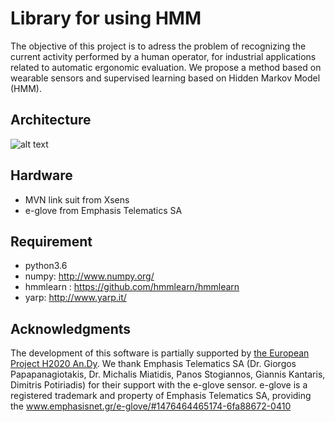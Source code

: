 # Library for using HMM

The objective of this project is to adress the problem of recognizing the current activity performed by a human operator, for industrial applications related to automatic ergonomic evaluation. We propose a method based on wearable sensors and supervised learning based on Hidden Markov Model (HMM).

## Architecture



![alt text](https://github.com/inria-larsen/activity-recognition-prediction-wearable/blob/master/Classifiers/HMM/doc/img/diagram_online.png "Architecture")



## Hardware

* MVN link suit from Xsens
* e-glove from Emphasis Telematics SA

## Requirement

* python3.6
* numpy: http://www.numpy.org/
* hmmlearn : https://github.com/hmmlearn/hmmlearn
* yarp: http://www.yarp.it/


## Acknowledgments

The development of this software is partially supported by [the European Project H2020 An.Dy](http://andy-project.eu/).
We thank Emphasis Telematics SA (Dr. Giorgos Papapanagiotakis, Dr. Michalis Miatidis, Panos Stogiannos, Giannis Kantaris, Dimitris Potiriadis) for their support with the e-glove sensor.
e-glove is a registered trademark and property of Emphasis Telematics SA, providing the www.emphasisnet.gr/e-glove/#1476464465174-6fa88672-0410
